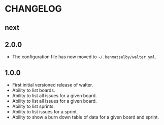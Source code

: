 # CHANGELOG

## next

## 2.0.0

- The configuration file has now moved to `~/.benmatselby/walter.yml`.

## 1.0.0

- First initial versioned release of walter.
- Ability to list boards.
- Ability to list all issues for a given board.
- Ability to list all issues for a given board.
- Ability to list sprints.
- Ability to list issues for a sprint.
- Ability to show a burn down table of data for a given board and sprint.
